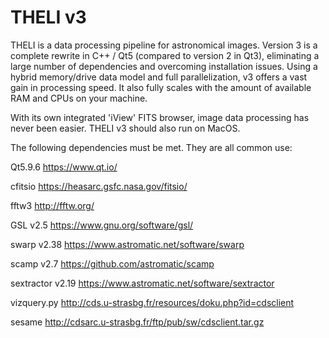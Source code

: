 # THELI v3

THELI is a data processing pipeline for astronomical images. Version 3 is a complete rewrite in C++ / Qt5 (compared to version 2 in Qt3), eliminating a large number of dependencies and overcoming installation issues. Using a hybrid memory/drive data model and full parallelization, v3 offers a vast gain in processing speed. It also fully scales with the amount of available RAM and CPUs on your machine. 

With its own integrated 'iView' FITS browser, image data processing has never been easier. THELI v3 should also run on MacOS.

The following dependencies must be met. They are all common use:

Qt5.9.6   https://www.qt.io/

cfitsio   https://heasarc.gsfc.nasa.gov/fitsio/

fftw3     http://fftw.org/

GSL v2.5  https://www.gnu.org/software/gsl/

swarp v2.38   https://www.astromatic.net/software/swarp

scamp v2.7    https://github.com/astromatic/scamp

sextractor v2.19     https://www.astromatic.net/software/sextractor

vizquery.py  http://cds.u-strasbg.fr/resources/doku.php?id=cdsclient

sesame   http://cdsarc.u-strasbg.fr/ftp/pub/sw/cdsclient.tar.gz

